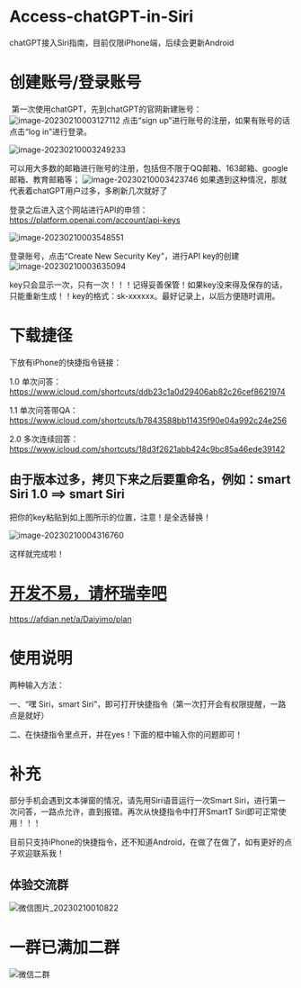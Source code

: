 # Access-chatGPT-in-Siri
chatGPT接入Siri指南，目前仅限iPhone端，后续会更新Android

# 创建账号/登录账号

​	第一次使用chatGPT，先到chatGPT的官网新建账号：
![image-20230210003127112](image-20230210003127112.png)
点击“sign up”进行账号的注册，如果有账号的话点击“log in”进行登录。

![image-20230210003249233](image-20230210003249233.png)

可以用大多数的邮箱进行账号的注册，包括但不限于QQ邮箱、163邮箱、google邮箱、教育邮箱等；
![image-20230210003423746](image-20230210003423746.png)
如果遇到这种情况，那就代表着chatGPT用户过多，多刷新几次就好了



登录之后进入这个网站进行API的申领：https://platform.openai.com/account/api-keys

![image-20230210003548551](image-20230210003548551.png)

登录账号，点击“Create New Security Key”，进行API key的创建![image-20230210003635094](image-20230210003635094.png)



key只会显示一次，只有一次！！！记得妥善保管！如果key没来得及保存的话，只能重新生成！！key的格式：sk-xxxxxx。最好记录上，以后方便随时调用。

# 下载捷径

下放有iPhone的快捷指令链接：

1.0 单次问答：
https://www.icloud.com/shortcuts/ddb23c1a0d29406ab82c26cef8621974

1.1 单次问答带QA：
https://www.icloud.com/shortcuts/b7843588bb11435f90e04a992c24e256

2.0 多次连续回答：
https://www.icloud.com/shortcuts/18d3f2621abb424c9bc85a46ede39142

## 由于版本过多，拷贝下来之后要重命名，例如：smart Siri 1.0 ==> smart Siri

把你的key粘贴到如上图所示的位置，注意！是全选替换！

![image-20230210004316760](image-20230210004316760.png)



这样就完成啦！

# [开发不易，请杯瑞幸吧](https://afdian.net/a/Daiyimo/plan)
https://afdian.net/a/Daiyimo/plan

# 使用说明

两种输入方法：

一、“嘿 Siri，smart Siri”，即可打开快捷指令（第一次打开会有权限提醒，一路点是就好）

二、在快捷指令里点开，并在yes！下面的框中输入你的问题即可！

# 补充
部分手机会遇到文本弹窗的情况，请先用Siri语音运行一次Smart Siri，进行第一次问答，一路点允许，直到报错。再次从快捷指令中打开SmartT Siri即可正常使用！！！

目前只支持iPhone的快捷指令，还不知道Android，在做了在做了，如有更好的点子欢迎联系我！
## 体验交流群
![微信图片_20230210010822](微信图片_20230210010822.jpg)
# 一群已满加二群
![微信二群](微信二群.jpg)
